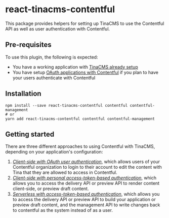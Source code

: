 # react-tinacms-contentful

This package provides helpers for setting up TinaCMS to use the Contentful API as well as user authentication with Contentful.

## Pre-requisites

To use this plugin, the following is expected:

- You have a working application with [TinaCMS already setup](https://tinacms.org/docs/cms)
- You have setup [OAuth applications with Contentful](./docs/oauth.md) if you plan to have your users authenticate with Contentful

## Installation

```
npm install --save react-tinacms-contentful contentful contentful-management
# or
yarn add react-tinacms-contentful contentful contentful-management
```

## Getting started

There are three different approaches to using Contentful with TinaCMS, depending on your application's configuration:

1. [*Client-side with OAuth user authentication*](./docs/client-side.md), which allows users of your Contentful organization to login to their account to edit the content with Tina that they are allowed to access in Contentful.
2. [*Client-side with personal access-token-based authentication*](./docs/client-side.md#personal-access-token-authentication), which allows you to access the delivery API or preview API to render content client-side, or preview draft content.
3. [*Serverless with access-token-based authentication*](./docs/serverless.md#accesss-token-authentication), which allows you to access the delivery API or preview API to build your application or preview draft content, and the management API to write changes back to contentful as the system instead of as a user.
